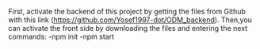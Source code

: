 First, activate the backend of this project by getting the files from Github with this link (https://github.com/Yosef1997-dot/ODM_backend).
Then,you can activate the front side by downloading the files and entering the next commands:
-npm init 
-npm start 
